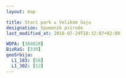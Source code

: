 ```yaml
---
layout: map

title: Stari park u Velikom Gaju
designation: Spomenik prirode
last_modified_at: 2018-07-29T18:32:07+02:00

WDPA: [388828]
BioRaS: [330]
geoSrbija:
  L1_183: [56]
  L1_302: [12]
---
```

